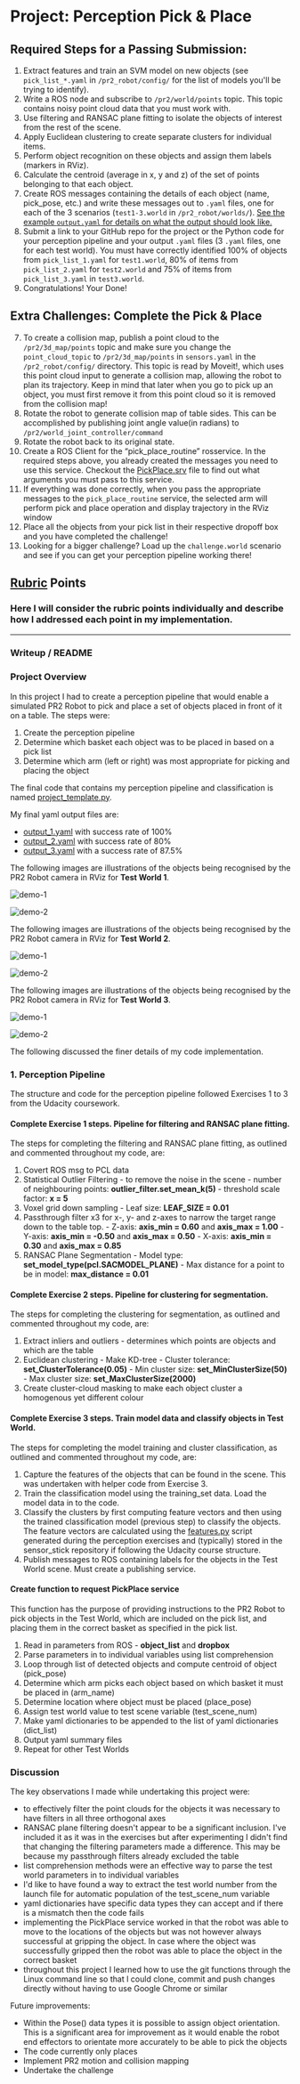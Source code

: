 # Project: Perception Pick & Place

## Required Steps for a Passing Submission:
1. Extract features and train an SVM model on new objects (see `pick_list_*.yaml` in `/pr2_robot/config/` for the list of models you'll be trying to identify). 
2. Write a ROS node and subscribe to `/pr2/world/points` topic. This topic contains noisy point cloud data that you must work with.
3. Use filtering and RANSAC plane fitting to isolate the objects of interest from the rest of the scene.
4. Apply Euclidean clustering to create separate clusters for individual items.
5. Perform object recognition on these objects and assign them labels (markers in RViz).
6. Calculate the centroid (average in x, y and z) of the set of points belonging to that each object.
7. Create ROS messages containing the details of each object (name, pick_pose, etc.) and write these messages out to `.yaml` files, one for each of the 3 scenarios (`test1-3.world` in `/pr2_robot/worlds/`).  [See the example `output.yaml` for details on what the output should look like.](https://github.com/udacity/RoboND-Perception-Project/blob/master/pr2_robot/config/output.yaml)  
8. Submit a link to your GitHub repo for the project or the Python code for your perception pipeline and your output `.yaml` files (3 `.yaml` files, one for each test world).  You must have correctly identified 100% of objects from `pick_list_1.yaml` for `test1.world`, 80% of items from `pick_list_2.yaml` for `test2.world` and 75% of items from `pick_list_3.yaml` in `test3.world`.
9. Congratulations!  Your Done!

## Extra Challenges: Complete the Pick & Place
7. To create a collision map, publish a point cloud to the `/pr2/3d_map/points` topic and make sure you change the `point_cloud_topic` to `/pr2/3d_map/points` in `sensors.yaml` in the `/pr2_robot/config/` directory. This topic is read by Moveit!, which uses this point cloud input to generate a collision map, allowing the robot to plan its trajectory.  Keep in mind that later when you go to pick up an object, you must first remove it from this point cloud so it is removed from the collision map!
8. Rotate the robot to generate collision map of table sides. This can be accomplished by publishing joint angle value(in radians) to `/pr2/world_joint_controller/command`
9. Rotate the robot back to its original state.
10. Create a ROS Client for the “pick_place_routine” rosservice.  In the required steps above, you already created the messages you need to use this service. Checkout the [PickPlace.srv](https://github.com/udacity/RoboND-Perception-Project/tree/master/pr2_robot/srv) file to find out what arguments you must pass to this service.
11. If everything was done correctly, when you pass the appropriate messages to the `pick_place_routine` service, the selected arm will perform pick and place operation and display trajectory in the RViz window
12. Place all the objects from your pick list in their respective dropoff box and you have completed the challenge!
13. Looking for a bigger challenge?  Load up the `challenge.world` scenario and see if you can get your perception pipeline working there!

## [Rubric](https://review.udacity.com/#!/rubrics/1067/view) Points
### Here I will consider the rubric points individually and describe how I addressed each point in my implementation.  

---
### Writeup / README

### Project Overview
In this project I had to create a perception pipeline that would enable a simulated PR2 Robot to pick and place a set of objects placed in front of it on a table. The steps were:

1. Create the perception pipeline
2. Determine which basket each object was to be placed in based on a pick list
3. Determine which arm (left or right) was most appropriate for picking and placing the object

The final code that contains my perception pipeline and classification is named [project_template.py](https://github.com/michaelhetherington/RoboND-Perception-Project/blob/master/pr2_robot/scripts/project_template.py).

My final yaml output files are:
  - [output_1.yaml](https://github.com/michaelhetherington/RoboND-Perception-Project/blob/master/pr2_robot/scripts/output_1.yaml) with success rate of 100%
  - [output_2.yaml](https://github.com/michaelhetherington/RoboND-Perception-Project/blob/master/pr2_robot/scripts/output_2.yaml) with success rate of 80%
  - [output_3.yaml](https://github.com/michaelhetherington/RoboND-Perception-Project/blob/master/pr2_robot/scripts/output_3.yaml) with a success rate of 87.5%

The following images are illustrations of the objects being recognised by the PR2 Robot camera in RViz for __Test World 1__.

![demo-1](https://github.com/michaelhetherington/RoboND-Perception-Project/blob/master/writeup_images/recog_test_robot.png)

![demo-2](https://github.com/michaelhetherington/RoboND-Perception-Project/blob/master/writeup_images/recog_test_camera.png)

The following images are illustrations of the objects being recognised by the PR2 Robot camera in RViz for __Test World 2__.

![demo-1](https://github.com/michaelhetherington/RoboND-Perception-Project/blob/master/writeup_images/recog_test2_robot.png)

![demo-2](https://github.com/michaelhetherington/RoboND-Perception-Project/blob/master/writeup_images/recog_test2_camera.png)

The following images are illustrations of the objects being recognised by the PR2 Robot camera in RViz for __Test World 3__.

![demo-1](https://github.com/michaelhetherington/RoboND-Perception-Project/blob/master/writeup_images/recog_test3_robot.png)

![demo-2](https://github.com/michaelhetherington/RoboND-Perception-Project/blob/master/writeup_images/recog_test3_camera.png)

The following discussed the finer details of my code implementation.

### 1. Perception Pipeline
The structure and code for the perception pipeline followed Exercises 1 to 3 from the Udacity coursework.

#### Complete Exercise 1 steps. Pipeline for filtering and RANSAC plane fitting.
The steps for completing the filtering and RANSAC plane fitting, as outlined and commented throughout my code, are:
  1. Covert ROS msg to PCL data
  2. Statistical Outlier Filtering - to remove the noise in the scene
    - number of neighbouring points: __outlier_filter.set_mean_k(5)__
    - threshold scale factor: __x = 5__
  3. Voxel grid down sampling
    - Leaf size: __LEAF_SIZE = 0.01__
  4. Passthrough filter x3 for x-, y- and z-axes to narrow the target range down to the table top.
    - Z-axis: __axis_min = 0.60__ and __axis_max = 1.00__ 
    - Y-axis: __axis_min = -0.50__ and __axis_max = 0.50__
    - X-axis: __axis_min = 0.30__ and __axis_max = 0.85__
  5. RANSAC Plane Segmentation
    - Model type: __set_model_type(pcl.SACMODEL_PLANE)__
    - Max distance for a point to be in model: __max_distance = 0.01__
    
#### Complete Exercise 2 steps. Pipeline for clustering for segmentation.
The steps for completing the clustering for segmentation, as outlined and commented throughout my code, are:
  1. Extract inliers and outliers - determines which points are objects and which are the table
  2. Euclidean clustering
    - Make KD-tree
    - Cluster tolerance: __set_ClusterTolerance(0.05)__
    - Min cluster size: __set_MinClusterSize(50)__
    - Max cluster size: __set_MaxClusterSize(2000)__
  3. Create cluster-cloud masking to make each object cluster a homogenous yet different colour
  
#### Complete Exercise 3 steps. Train model data and classify objects in Test World.
The steps for completing the model training and cluster classification, as outlined and commented throughout my code, are:
  1. Capture the features of the objects that can be found in the scene. This was undertaken with helper code from Exercise 3.
  2. Train the classification model using the training_set data. Load the model data in to the code.
  3. Classify the clusters by first computing feature vectors and then using the trained classification model (previous step) to classify the objects. The feature vectors are calculated using the [features.py](https://github.com/michaelhetherington/RoboND-Perception-Project/blob/master/pr2_robot/scripts/features.py) script generated during the perception exercises and (typically) stored in the sensor_stick repository if following the Udacity course structure.
  4. Publish messages to ROS containing labels for the objects in the Test World scene. Must create a publishing service.

#### Create function to request PickPlace service
This function has the purpose of providing instructions to the PR2 Robot to pick objects in the Test World, which are included on the pick list, and placing them in the correct basket as specified in the pick list.
  1. Read in parameters from ROS - __object_list__ and __dropbox__
  2. Parse parameters in to individual variables using list comprehension
  3. Loop through list of detected objects and compute centroid of object (pick_pose)
  4. Determine which arm picks each object based on which basket it must be placed in (arm_name)
  5. Determine location where object must be placed (place_pose)
  6. Assign test world value to test scene variable (test_scene_num)
  7. Make yaml dictionaries to be appended to the list of yaml dictionaries (dict_list)
  8. Output yaml summary files
  9. Repeat for other Test Worlds

### Discussion

The key observations I made while undertaking this project were:
  - to effectively filter the point clouds for the objects it was necessary to have filters in all three orthogonal axes
  - RANSAC plane filtering doesn't appear to be a significant inclusion. I've included it as it was in the exercises but after experimenting I didn't find that changing the filtering parameters made a difference. This may be because my passthrough filters already excluded the table
  - list comprehension methods were an effective way to parse the test world parameters in to individual variables
  - I'd like to have found a way to extract the test world number from the launch file for automatic population of the test_scene_num variable
  - yaml dictionaries have specific data types they can accept and if there is a mismatch then the code fails
  - implementing the PickPlace service worked in that the robot was able to move to the locations of the objects but was not however always successful at gripping the object. In case where the object was successfully gripped then the robot was able to place the object in the correct basket
  - throughout this project I learned how to use the git functions through the Linux command line so that I could clone, commit and push changes directly without having to use Google Chrome or similar
  
Future improvements:
  - Within the Pose() data types it is possible to assign object orientation. This is a significant area for improvement as it would enable the robot end effectors to orientate more accurately to be able to pick the objects
  - The code currently only places 
  - Implement PR2 motion and collision mapping
  - Undertake the challenge




